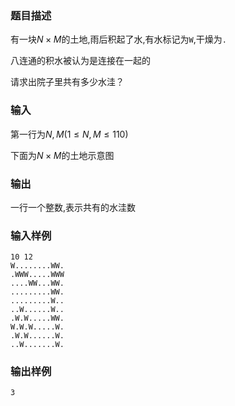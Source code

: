 ### 题目描述
有一块$N \times M$的土地,雨后积起了水,有水标记为`W`,干燥为`.`

八连通的积水被认为是连接在一起的

请求出院子里共有多少水洼？

### 输入
第一行为$N,M(1 \leq N,M \leq 110)$

下面为$N \times M$的土地示意图
### 输出
一行一个整数,表示共有的水洼数
### 输入样例
```
10 12
W........WW.
.WWW.....WWW
....WW...WW.
.........WW.
.........W..
..W......W..
.W.W.....WW.
W.W.W.....W.
.W.W......W.
..W.......W.
```
### 输出样例
```
3
```
